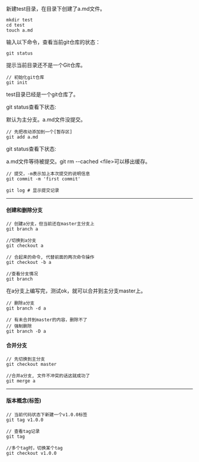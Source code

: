新建test目录，在目录下创建了a.md文件。

```
mkdir test
cd test
touch a.md
```

输入以下命令，查看当前git仓库的状态：

```
git status
```

提示当前目录还不是一个Git仓库。

```
// 初始化git仓库
git init
```

test目录已经是一个git仓库了。

git status查看下状态:

默认为主分支。a.md文件没提交。

```
// 先把改动添加到一个[暂存区]
git add a.md
```

git status查看下状态:

a.md文件等待被提交。git rm --cached &lt;file&gt;可以移出缓存。

```
// 提交，-m表示加上本次提交的说明信息
git commit -m 'first commit'
```

```
git log # 显示提交记录
```

---

#### 创建和删除分支

```
// 创建a分支，但当前还在master主分支上
git branch a

//切换到a分支
git checkout a

// 合起来的命令, 代替前面的两次命令操作
git checkout -b a

//查看分支情况
git branch
```

在a分支上编写完，测试ok，就可以合并到主分支master上。

```
// 删除a分支
git branch -d a

// 有未合并到master的内容，删除不了
// 强制删除
git branch -D a
```

#### 合并分支

```
// 先切换到主分支
git checkout master

//合并a分支, 文件不冲突的话这就成功了
git merge a
```

---

#### 版本概念\(标签\)

```
// 当前代码状态下新建一个v1.0.0标签
git tag v1.0.0

// 查看tag记录
git tag

//多个tag时，切换某个tag
git checkout v1.0.0

```

 

 

 

 

 

 



